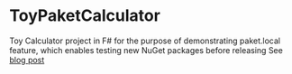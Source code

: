 # ToyPaketCalculator

Toy Calculator project in F# for the purpose of demonstrating paket.local feature, which enables testing new NuGet packages before releasing
See [blog post](http://theimowski.com/blog/2016/05-19-paket-workflow-for-testing-new-nuget-package-before-release/index.html)